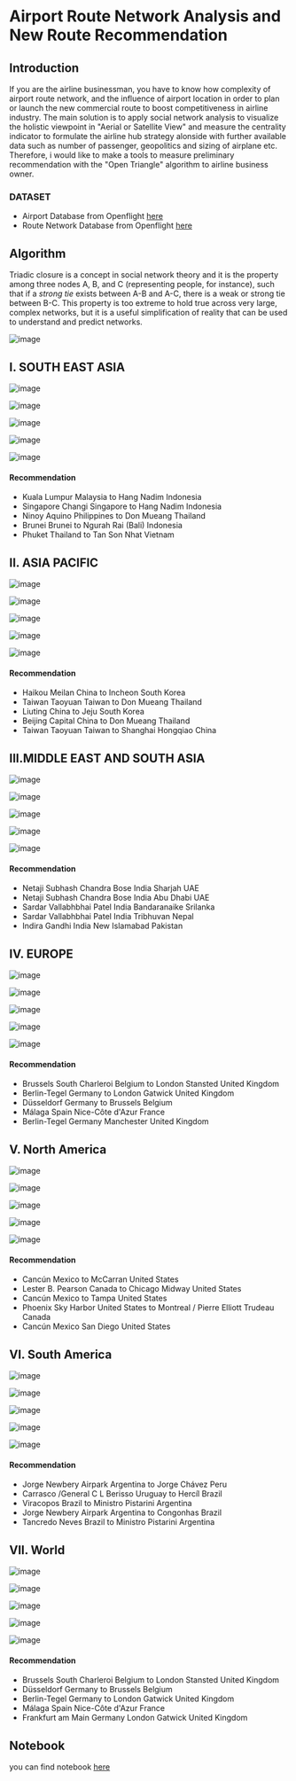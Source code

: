 # Airport Route Network Analysis and New Route Recommendation
## Introduction
If you are the airline businessman, you have to know how complexity of airport route network, and the influence of airport location in order to plan or launch the new commercial route to boost competitiveness in airline industry. The main solution is to apply social network analysis to visualize the holistic viewpoint in "Aerial or Satellite View" and measure the centrality indicator to formulate the airline hub strategy alonside with further available data such as number of passenger, geopolitics and sizing of airplane etc. Therefore, i would like to make a tools to measure preliminary recommendation with the "Open Triangle" algorithm to airline business owner. 
### DATASET
- Airport Database from Openflight [here](https://www.kaggle.com/datasets/divyanshrai/openflights-airports-database-2017)
- Route Network Database from Openflight [here](https://www.kaggle.com/datasets/divyanshrai/openflights-route-database-2014)
## Algorithm
Triadic closure is a concept in social network theory and it is the property among three nodes A, B, and C (representing people, for instance), such that if a *strong tie* exists between A-B and A-C, there is a weak or strong tie between B-C. This property is too extreme to hold true across very large, complex networks, but it is a useful simplification of reality that can be used to understand and predict networks.

![image](https://user-images.githubusercontent.com/104628789/170211824-cb81ebb9-32dc-4005-99c9-a0171dd11b41.png)

## I. SOUTH EAST ASIA

![image](https://user-images.githubusercontent.com/104628789/170212631-7ad64604-a603-4640-8be3-36f1cb80c6c8.png)


![image](https://user-images.githubusercontent.com/104628789/170212548-7c061667-a707-47e7-bbaa-8b7b22cd75ba.png)

![image](https://user-images.githubusercontent.com/104628789/170212695-9645b295-65f9-440d-8845-86c40b0e5b91.png)

![image](https://user-images.githubusercontent.com/104628789/170212819-5b4ba37e-559f-4729-afd3-fcdd57f497e4.png)

![image](https://user-images.githubusercontent.com/104628789/170212875-df2a0d76-8a7e-4a1f-be01-f5501228838d.png)

#### Recommendation

- Kuala Lumpur   Malaysia to Hang Nadim   Indonesia
- Singapore Changi  Singapore to Hang Nadim   Indonesia
- Ninoy Aquino   Philippines to Don Mueang   Thailand
- Brunei   Brunei to Ngurah Rai (Bali)   Indonesia
- Phuket   Thailand to Tan Son Nhat   Vietnam

## II. ASIA PACIFIC

![image](https://user-images.githubusercontent.com/104628789/170213638-644e79dc-d3a5-488a-853d-51bf09871f6f.png)

![image](https://user-images.githubusercontent.com/104628789/170213695-14cf8d60-6873-4b16-8cfa-53c7690c108e.png)

![image](https://user-images.githubusercontent.com/104628789/170223554-ab5c1060-8ee7-48df-bb27-954ed7b17f8e.png)

![image](https://user-images.githubusercontent.com/104628789/170223485-f6132eb4-570b-482e-a104-fdfa499c758a.png)

![image](https://user-images.githubusercontent.com/104628789/170223762-54e89364-bc35-4d51-844b-6b2698761dd7.png)


#### Recommendation

- Haikou Meilan   China to Incheon   South Korea
- Taiwan Taoyuan   Taiwan to Don Mueang   Thailand
- Liuting  China to Jeju   South Korea
- Beijing Capital   China to Don Mueang   Thailand
- Taiwan Taoyuan   Taiwan to Shanghai Hongqiao   China

## III.MIDDLE EAST AND SOUTH ASIA 

![image](https://user-images.githubusercontent.com/104628789/170214713-410809ff-70d1-4d55-b8ef-458e3cf83591.png)

![image](https://user-images.githubusercontent.com/104628789/170214817-96b29976-b086-4f08-9c8e-c904ae426a04.png)

![image](https://user-images.githubusercontent.com/104628789/170223853-7c155ac0-8db0-4d80-ac5a-4ead06c35ee9.png)

![image](https://user-images.githubusercontent.com/104628789/170223949-b577babb-6b4a-43c6-9c59-a0bf430a2503.png)

![image](https://user-images.githubusercontent.com/104628789/170224111-52b3de5e-319f-494f-9f40-6d03f5ffb478.png)


#### Recommendation

- Netaji Subhash Chandra Bose   India Sharjah UAE
- Netaji Subhash Chandra Bose   India Abu Dhabi UAE
- Sardar Vallabhbhai Patel   India Bandaranaike Srilanka
- Sardar Vallabhbhai Patel   India Tribhuvan   Nepal
- Indira Gandhi   India New Islamabad   Pakistan

## IV. EUROPE

![image](https://user-images.githubusercontent.com/104628789/170225638-21470f9c-4ea8-46a0-a95a-c6d8ea0a685a.png)

![image](https://user-images.githubusercontent.com/104628789/170225689-d5b5ed7c-038c-4b45-8e49-3f4fd11458bd.png)

![image](https://user-images.githubusercontent.com/104628789/170225750-9d8bac0e-692e-4d6a-8220-8e0cadd773b3.png)

![image](https://user-images.githubusercontent.com/104628789/170225984-fbc1605c-38bf-4ec7-aa19-250a23cc2df2.png)

![image](https://user-images.githubusercontent.com/104628789/170226183-7a0b4fa3-8da6-441f-bf50-e32f55d87351.png)

#### Recommendation

- Brussels South Charleroi  Belgium to London Stansted United Kingdom
- Berlin-Tegel  Germany to London Gatwick  United Kingdom
- Düsseldorf  Germany to Brussels  Belgium
- Málaga  Spain Nice-Côte d'Azur  France
- Berlin-Tegel  Germany Manchester  United Kingdom

## V. North America

![image](https://user-images.githubusercontent.com/104628789/170226774-4862e2cf-8a4a-490e-996a-0c5f9c7b07e1.png)

![image](https://user-images.githubusercontent.com/104628789/170226827-4d46ba43-6ddb-45e4-a352-253f140f822a.png)

![image](https://user-images.githubusercontent.com/104628789/170226900-55d9acbe-e6db-43af-a992-a474b2f89cf8.png)

![image](https://user-images.githubusercontent.com/104628789/170226960-47d10a7a-05d3-48c7-adc0-8b266726cbe0.png)

![image](https://user-images.githubusercontent.com/104628789/170227023-3e415b0d-588d-4bb0-82ac-2856fc5c6a83.png)

#### Recommendation

- Cancún   Mexico to McCarran   United States
- Lester B. Pearson   Canada to Chicago Midway   United States
- Cancún   Mexico to Tampa   United States
- Phoenix Sky Harbor   United States to Montreal / Pierre Elliott Trudeau Canada
- Cancún   Mexico San Diego   United States

## VI. South America

![image](https://user-images.githubusercontent.com/104628789/170227523-aba99246-8e03-4d5f-a91a-acd15d557f72.png)

![image](https://user-images.githubusercontent.com/104628789/170227570-29ef9a96-b95e-4844-ad84-8239a1a03915.png)

![image](https://user-images.githubusercontent.com/104628789/170227645-0c2fbdf2-3904-49e4-8c48-6fde28fdfe3b.png)

![image](https://user-images.githubusercontent.com/104628789/170227688-4db9d563-05bb-4864-beed-c90c050aaa67.png)

![image](https://user-images.githubusercontent.com/104628789/170227925-401b798b-08e8-41e9-94b1-9b417b7d6115.png)

#### Recommendation

- Jorge Newbery Airpark Argentina to Jorge Chávez  Peru
- Carrasco  /General C L Berisso  Uruguay to Hercíl Brazil
- Viracopos   Brazil to Ministro Pistarini   Argentina
- Jorge Newbery Airpark Argentina to Congonhas  Brazil
- Tancredo Neves   Brazil to Ministro Pistarini   Argentina

## VII. World

![image](https://user-images.githubusercontent.com/104628789/170228717-c0a831a5-663e-4802-9b87-069397555184.png)

![image](https://user-images.githubusercontent.com/104628789/170228771-781e4174-c6c4-4c64-bc69-092428c4c6f3.png)

![image](https://user-images.githubusercontent.com/104628789/170228884-89d3d737-68d6-42a6-b735-fbbf48a924f1.png)

![image](https://user-images.githubusercontent.com/104628789/170228941-83ead501-2c92-4c22-a99d-080da53a6856.png)

![image](https://user-images.githubusercontent.com/104628789/170229003-9c3286c9-38e2-40d1-86c0-41b3d435c5b9.png)

#### Recommendation
- Brussels South Charleroi  Belgium to London Stansted United Kingdom
- Düsseldorf  Germany to Brussels  Belgium
- Berlin-Tegel  Germany to London Gatwick  United Kingdom
- Málaga  Spain Nice-Côte d'Azur  France
- Frankfurt am Main  Germany London Gatwick  United Kingdom


## Notebook

you can find notebook [here](https://github.com/WarintornNawong/Portfolio/blob/main/Airport_Route_Analysis/Airport%20Route%20Network%20Analysis.ipynb)

